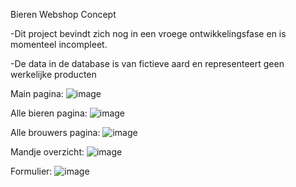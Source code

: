 Bieren Webshop Concept

-Dit project bevindt zich nog in een vroege ontwikkelingsfase en is momenteel incompleet.

-De data in de database is van fictieve aard en representeert geen werkelijke producten

Main pagina:
![image](https://github.com/user-attachments/assets/9cc3878e-233e-4253-a037-8fd7d467a4a6)


Alle bieren pagina: 
![image](https://github.com/user-attachments/assets/417277b9-d790-4da1-a71d-09c3d5dedc35)

Alle brouwers pagina: 
![image](https://github.com/user-attachments/assets/f10da504-f9d6-4db7-b0cf-e6d192988bcb)


Mandje overzicht:
![image](https://github.com/user-attachments/assets/e55ee30a-19b5-4d52-be86-732a0aef9292)


Formulier:
![image](https://github.com/user-attachments/assets/b323c2ce-8450-4838-803f-9a8ca1b45595)


